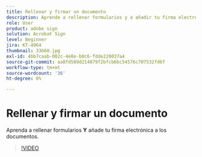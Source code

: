 ```yaml
---
title: Rellenar y firmar un documento
description: Aprende a rellenar formularios y a añadir tu firma electrónica a los documentos
role: User
product: adobe sign
solution: Acrobat Sign
level: Beginner
jira: KT-4964
thumbnail: 33660.jpg
exl-id: 4bb7caab-002c-4e8e-b0c6-fdde220037a4
source-git-commit: aa8fd589d214879f2bfcb6bc54576c707532fd6f
workflow-type: tm+mt
source-wordcount: '36'
ht-degree: 0%

---
```


# Rellenar y firmar un documento

Aprenda a rellenar formularios **Y** añade tu firma electrónica a los documentos.

>[!VIDEO](https://video.tv.adobe.com/v/33660?quality=12&learn=on&hidetitle=true)
